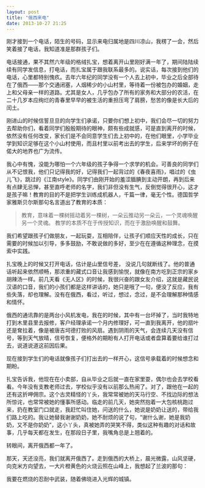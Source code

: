 ```yaml
---
layout: post
title: "俄西来电"
date: 2013-10-27 21:25
---
```


刚才接到一个电话，陌生的号码，显示来电归属地是四川凉山，我楞了一会，然后笑着接了电话，我知道准是那群孩子们。

电话接通，果不其然六年级的格绒扎宝，想着离开山里刚好满一年了，期间陆陆续续有同学发信息，打电话，而扎宝属于跟我联系最多的。说实话，每次接到他们的电话，心里都特别愧疚。去年六年纪的同学没有一个人去上初中，毕业之后全部待在了俄西——那个交通闭塞，人烟稀少的小山村里，等待着一份被包办的婚姻，走上和父母亲一样的道路。尤其是女人，几乎包办了所有的家务和大部分的农活，在二十几岁本应绚烂的青春里早早的被生活的重担压弯了肩膀，愁苦的像是长大后的闰土。

刚进山的时候信誓旦旦的向学生们承诺，只要你们想上初中，我们会尽一切的努力去帮助你们，看着同学们殷殷期待的眼神，颇有些成就感，可是直到离开的时候，依然没有任何改变，家长们是不会同意学生们去上初中的，在他们眼里，小学毕业学到知识足够在这个小山村使用，而且村里以前考出去的学生，后来学坏的例子在偌大的地界也广为流传。

我心中有愧，没能为哪怕一个六年级的孩子争得一个求学的机会。可善良的同学们从不记恨我，他们只记得我的好，记得我们一起背过的《春夜喜雨》，唱过的《虫儿飞》，跳过的《江南style》。同学们由刚开始的羞涩腼腆到主动开朗，再到后来有点肆无忌惮，甚至直呼老师的名字，我们非但没有生气，反倒觉得很开心，这才是孩子嘛！教育的目的不是把学生训练成机器人，千篇一律，毫无个性。德国哲学家雅斯贝尔斯那句名言道出了教育的本质：

> 教育，意味着一棵树摇动着另一棵树，一朵云推动另一朵云，一个灵魂唤醒另一个灵魂。 教学的本质不在于传授知识，而在于激励唤醒和鼓舞。

我们希望跟孩子们做朋友，一起玩耍，互相陪伴，让孩子们顺应天性的成长，只在需要的时候加以引导，多多鼓励，不敢说做的多好，至少在在遵循这种理念，在摸索中实践。

扎宝晚上的时候又打开电话，估计是山里信号差， 没说几句就断线了。他的普通话听起来依然顺畅，那浓重的藏式口音让我感到愉悦，就像在南方吃到正宗的家乡胡辣汤一样。前几天看《无人区》的时候，我很兴奋的跟女友介绍，这就是藏民说汉语的口音，我们的小孩们都是这样讲话的，她只是哦了一句，便没了反应，我有些失落，却也理解。没有在俄西，看过，听过，想过，念过，是不会理解那种情感和情怀。

俄西的通讯靠的是两台小风机发电，我在的时候，其中有一台坏掉了，当时我特地打到木里县里去报修，客户经理承诺一个月内修理好，可一直到我离开，他的扇叶还是耷拉着，像是被唐吉坷德打败的风扇。遇到阴雨的天气，会连续几天没有信号，等到天气放晴，信号恢复，便格外的期盼有人打开电话或者盘算着要给谁打过去，说道说道这前因后果。

现在接到学生们的电话就像孩子们打出去的一样开心，这信号承载着的时候想念和期盼。

扎宝告诉我，他现在在小卖部，自从毕业之后就一直在家里耍，偶尔也会去学校看看。今年没有支教老师过去，学校似乎没有以前那么热闹了。对了，跟他在一起的还有这折呷佣宗。这个古灵精怪的丫头，我常常被她的天马行空、不找边际的想法所惊诧，也常常被她的懂事所感动。临走的前几天，她突然抱着一大包核桃跑过来，扔在教室门口就走，我赶忙叫住她，问送的什么，她说是奶奶让送的，带给我们路上吃的。我让她替我谢谢奶奶，她不耐烦的说了句，“谢什么谢，她是我奶奶，又不是你奶奶”，这小丫头，真被她弄的哭笑不得，类似这种有趣的对话和故事，几乎每天都在发生，在那段日子里，我嘴角总是上翘着的。

转眼间，离开俄西都一年了。

那天，天还没亮，我们就离开俄西了。走到俄西的大桥上，晨光微露，山风坚硬，向克米方向望去，一大片橙黄色的火烧云照在山峰上，我想起了兰波的那句：

我要在燃烧的忍耐中武装，随着佛晓进入光辉的城镇。